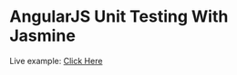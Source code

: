 # AngularJS Unit Testing With Jasmine

Live example: [Click Here](https://lpm0073.github.io/jhu-course5-module5-lecture43)
